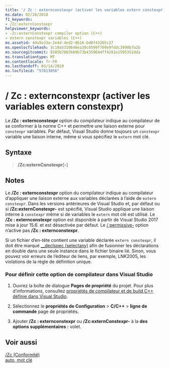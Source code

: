 ```yaml
---
title: '/ Zc : externconstexpr (activer les variables extern constexpr)'
ms.date: 02/28/2018
f1_keywords:
- /Zc:externConstexpr
helpviewer_keywords:
- -Zc:externConstexpr compiler option (C++)
- extern constexpr variables (C++)
ms.assetid: 4da5e33a-2e4d-4ed2-8616-bd8f43265c27
ms.openlocfilehash: 3c18a5310646ea39c0599f709e9fddc3990b7a2b
ms.sourcegitcommit: 8105b7003b89b73b4359644ff4281e1595352dda
ms.translationtype: MT
ms.contentlocale: fr-FR
ms.lasthandoff: 03/14/2019
ms.locfileid: "57813056"
---
```

# <a name="zcexternconstexpr-enable-extern-constexpr-variables"></a>/ Zc : externconstexpr (activer les variables extern constexpr)

Le **/Zc : externconstexpr** option du compilateur indique au compilateur de se conformer à la norme C++ et permettre une liaison externe pour `constexpr` variables. Par défaut, Visual Studio donne toujours un `constexpr` variable une liaison interne, même si vous spécifiez le `extern` mot clé.

## <a name="syntax"></a>Syntaxe

> **/Zc:externConstexpr**[**-**]

## <a name="remarks"></a>Notes

Le **/Zc : externconstexpr** option du compilateur indique au compilateur d’appliquer une liaison externe aux variables déclarées à l’aide de `extern constexpr`. Dans les versions antérieures de Visual Studio et, par défaut ou si **/Zc:externConstexpr-** est spécifié, Visual Studio applique une liaison interne à `constexpr` même si de variables le `extern` mot clé est utilisé. Le **/Zc : externconstexpr** option est disponible à partir de Visual Studio 2017 mise à jour 15.6. et est désactivée par défaut. Le [/ permissive-](permissive-standards-conformance.md) option n’active pas **/Zc : externconstexpr**.

Si un fichier d’en-tête contient une variable déclarée `extern constexpr`, il doit être marqué [__declspec (selectany)](../../cpp/selectany.md) afin de fusionner les déclarations en double dans une seule instance dans le fichier binaire lié. Sinon, vous pouvez voir erreurs de l’éditeur de liens, par exemple, LNK2005, les violations de la règle de définition unique.

### <a name="to-set-this-compiler-option-in-visual-studio"></a>Pour définir cette option de compilateur dans Visual Studio

1. Ouvrez la boîte de dialogue **Pages de propriété** du projet. Pour plus d’informations, consultez [propriétés de compilateur et de build C++ définie dans Visual Studio](../working-with-project-properties.md).

1. Sélectionnez le **propriétés de Configuration** > **C/C++** > **ligne de commande** page de propriétés.

1. Ajouter **/Zc : externconstexpr** ou **/Zc:externConstexpr-** à la **des options supplémentaires :** volet.

## <a name="see-also"></a>Voir aussi

[/Zc (Conformité)](zc-conformance.md)<br/>
[auto, mot clé](../../cpp/auto-keyword.md)
